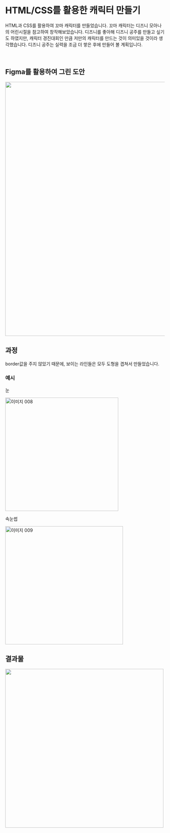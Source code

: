# HTML/CSS를 활용한 캐릭터 만들기

HTML과 CSS를 활용하여 꼬마 캐릭터를 만들었습니다.
꼬마 캐릭터는 디즈니 모아나의 어린시절을 참고하여 창작해보았습니다.
디즈니를 좋아해 디즈니 공주를 만들고 싶기도 하였지만, 캐릭터 경진대회인 만큼 저만의 캐릭터를 만드는 것이 의미있을 것이라 생각했습니다.
디즈니 공주는 실력을 조금 더 쌓은 후에 만들어 볼 계획입니다.

<br>

## Figma를 활용하여 그린 도안
<img src="https://user-images.githubusercontent.com/95061372/163208896-17faabda-5403-4d51-9b0c-6751f3b5c563.png" width="800">


## 과정
border값을 주지 않았기 때문에, 보이는 라인들은 모두 도형을 겹쳐서 만들었습니다. 
<br>
### 예시
눈

<img width="357" alt="이미지 008" src="https://user-images.githubusercontent.com/95061372/163217734-5b9bf65f-8cf6-4ebe-a14b-05c96691129a.png">

속눈썹 

<img width="372" alt="이미지 009" src="https://user-images.githubusercontent.com/95061372/163217741-704c7816-8e86-4dbe-a4d4-fd3a121c9e6b.png">


## 결과물

<img src="https://user-images.githubusercontent.com/95061372/163208945-a194056b-4047-42b2-89b2-1f8a0da8b218.gif" width="500">


